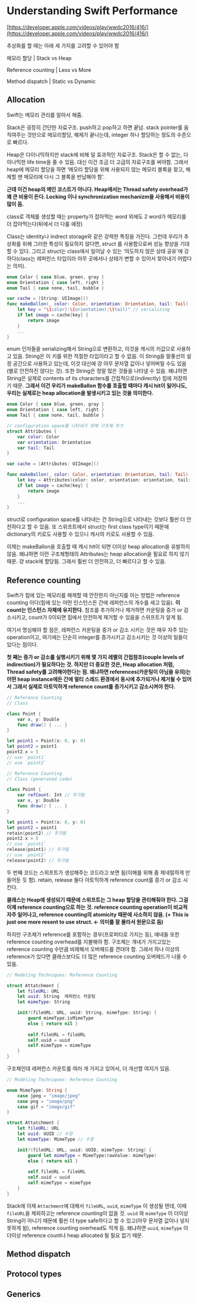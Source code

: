 # Understanding Swift Performance

[https://developer.apple.com/videos/play/wwdc2016/416/](https://developer.apple.com/videos/play/wwdc2016/416/)

추상화를 할 때는 아래 세 가지를 고려할 수 있어야 함

메모리 할당 | Stack vs Heap

Reference counting | Less vs More

Method dispatch | Static vs Dynamic

## Allocation

Swift는 메모리 관리를 알아서 해줌.

Stack은 굉장히 간단한 자료구조. push하고 pop하고 하면 끝남. stack pointer를 움직여주는 것만으로 메모리할당, 해제가 끝나는데, integer 하나 할당하는 정도의 수준으로 빠르다.

Heap은 다이나믹하지만 stack에 비해 덜 효과적인 자료구조. Stack은 할 수 없는, 다이나믹한 life time을 줄 수 있음. 대신 이건 조금 더 고급의 자료구조를 써야함. 그래서 heap에 메모리 할당을 하면 ‘메모리 할당을 위해 사용되지 않는 메모리 블록을 찾고, 해제할 땐 메모리에 다시 그 블록을 반납해야 함'.

**근데 이건 heap의 메인 코스트가 아니다. Heap에서는 Thread safety overhead가 꽤 큰 비용이 든다. Locking 이나 synchronization mechanizm을 사용해서 비용이 많이 듬.**

class로 객체를 생성할 때는 property가 잡아먹는 word 외에도 2 word가 메모리를 더 잡아먹는다(뒤에서 더 다룰 예정)

Class는 identity나 indrect storage와 같은 강력한 특징을 가진다. 그런데 우리가 추상화를 위해 그러한 특성이 필요하지 않다면, struct 를 사용함으로써 성능 향상을 기대할 수 있다. 그리고 struct는 class에서 일어날 수 있는 ‘의도하지 않은 상태 공유'에 강하다(class는 레퍼런스 타입이라 아무 곳에서나 상태가 변할 수 있어서 찾아내기 어렵다는 의미).

```swift
enum Color { case blue, green, gray }
enum Orientation { case left, right }
enum Tail { case none, tail, bubble }

var cache = [String: UIImage]()
func makeBallon(_ color: Color, orientation: Orientation, tail: Tail) -> UIImage {
    let key = "\(color):\(orientation):\(tail)" // serializing
    if let image = cache[key] {
        return image
    }
    ...
}

```

enum 인자들을 serializing해서 String으로 변환하고, 이것을 캐시의 키값으로 사용하고 있음. String은 이 키를 위한 적절한 타입이라고 할 수 없음. 이 String을 말풍선의 설정 공간으로 사용하고 있는데, 이것 대신에 걍 아무 문자열 값이나 넣어버릴 수도 있음(별로 안전하진 않다는 것). 또한 String은 정말 많은 것들을 나타낼 수 있음. 왜냐하면 String은 실제로 contents of its characters를 간접적으로(indirectly) 힙에  저장하기 때문. **그래서 이건 우리가 makeBallon 함수를 호출할 때마다 캐시 hit이 일어나도, 우리는 실제로는 heap allocation을 발생시키고 있는 것을 의미한다.**

```swift
enum Color { case blue, green, gray }
enum Orientation { case left, right }
enum Tail { case none, tail, bubble }

// configuration space를 나타내기 위해 구조체 추가
struct Attributes {
    var color: Color
    var orientation: Orientation
    var tail: Tail
}

var cache = [Attributes: UIImage]()

func makeBallon(_ color: Color, orientation: Orientation, tail: Tail) -> UIImage {
    let key = Attributes(color: color, orientation: orientation, tail: tail)
    if let image = cache[key] {
        return image
    }
    ...
}
```

struct로 configuration space를 나타내는 건 String으로 나타내는 것보다 훨씬 더 안전하다고 할 수 있음. 또 스위프트에서 struct는 first class type이기 때문에 dictionary의 키로도 사용할 수 있으니 캐시의 키로도 사용할 수 있음.

이제는 makeBallon을 호출할 때 캐시 hit이 되면 더이상 heap allocation을 유발하지 않음. 왜냐하면 이런 구조체형태의 Attributes는 heap allocation을 필요로 하지 않기 때문. 걍 stack에 할당됨. 그래서 훨씬 더 안전하고, 더 빠르다고 할 수 있음.

## Reference counting
Swift가 힙에 있는 메모리를 해제할 때 안전한지 아닌지를 아는 방법은 reference counting 이다(힙에 있는 어떤 인스턴스든 간에 레퍼런스의 개수를 세고 있음). **이 count는 인스턴스 자체에 유지한다.** 참조를 추가하거나 제거하면 카운팅을 증가 or 감소시키고, count가 0이되면 힙에서 안전하게 제거할 수 있음을 스위프트가 알게 됨.

여기서 명심해야 할 점은, 레퍼런스 카운팅을 증가 or 감소 시키는 것은 매우 자주 있는 operation이고, 여기에는 단순히 integer를 증가시키고 감소시키는 것 이상의 일들이 있다는 점이다.

**첫 째는 증가 or 감소를 실행시키기 위해 몇 가지 레벨의 간접참조(couple levels of indirection)가 필요하다는 것. 하지만 더 중요한 것은, Heap allocation 처럼, Thread safety를 고려해야한다는 점. 왜냐하면 references(카운팅이 아님을 유의)는 어떤 heap instance에든 간에 멀티 스레드 환경에서 동시에 추가되거나 제거될 수 있어서 그래서 실제로 아토믹하게 reference count를 증가시키고 감소시켜야 한다.** 

```swift
// Reference Counting
// Class

class Point {
	var x, y: Double
	func draw() { ... }
}

let point1 = Point(x: 0, y: 0)
let point2 = point1
point2.x = 5
// use `point1`
// use `point2`
```

```swift
// Reference Counting
// Class (generated code)

class Point {
	var refCount: Int // 추가됨
	var x, y: Double
	func draw() { ... }
}

let point1 = Point(x: 0, y: 0)
let point2 = point1
retain(point2) // 추가됨
point2.x = 5
// use `point1`
release(point1) // 추가됨
// use `point2` 
release(point2) // 추가됨
```

두 번째 코드는 스위프트가 생성해주는 코드라고 보면 됨(이해를 위해 좀 제네럴하게 만들어둔 듯 함). retain, release 둘다 아토믹하게 reference count를 증가 or 감소 시킨다.

**클래스는 Heap에 생성되기 때문에 스위프트는 그 heap 할당을 관리해줘야 한다. 그걸 이제 reference counting으로 하는 것. reference counting operation이 비교적 자주 일어나고, reference counting의 atomicity 때문에 사소하지 않음. (+ This is just one more resent to use struct. ← 의미를 잘 몰라서 원문으로 둠)**

 하지만 구조체가 reference를 포함하는 경우(프로퍼티로 가지는 등), 얘네들 또한 reference counting overhead를 지불해야 함. 구조체는 걔네가 가지고있는 reference counting 수만큼 비례해서 오버헤드를 견뎌야 함. 그래서 하나 이상의 reference가 있다면 클래스보다도 더 많은 reference counting 오버헤드가 나올 수 있음.

```swift
// Modeling Techniques: Reference Counting

struct Attatchment {
	let fileURL: URL
	let uuid: String  레퍼런스 카운팅
	let mimeType: String 

	init?(fileURL: URL, uuid: String, mimeType: String) {
		guard mimeType.isMimeType
		else { return nil }
		
		self.fileURL = fileURL
		self.uuid = uuid
		self.mimeType = mimeType
	}		
}
```

구조체인데 레퍼런스 카운트를 여러 개 가지고 있어서, 더 개선할 여지가 있음.

```swift
// Modeling Techniques: Reference Counting

enum MimeType: String {
	case jpeg = "image/jpeg"
	case png = "image/png"
	case gif = "image/gif"
}

struct Attatchment {
	let fileURL: URL
	let uuid: UUID // 수정
	let mimeType: MimeType // 수정

	init?(fileURL: URL, uuid: UUID, mimeType: String) {
		guard let mimeType = MimeType(rawValue: mimeType)
		else { return nil }
		
		self.fileURL = fileURL
		self.uuid = uuid
		self.mimeType = mimeType
	}		
}
```

Stack에 이제 `Attachment`에 대해서 `fileURL`, `uuid`, `mimeType` 이 생성될 텐데, 이때 `fileURL`을 제외하고는 reference counting이 없을 것. `uuid` 와 `mimeType` 이 더이상 String이 아니기 때문에 훨씬 더 type safe하다고 할 수 있고(아무 문자열 값이나 넣지 못하게 됨), reference counting overhead도 적게 듬. 왜냐하면 `uuid`, `mimeType` 이 더이상 reference count나 heap allocated 될 필요 없기 때문.

## Method dispatch

## Protocol types

## Generics

